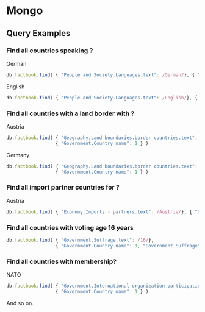 
# Mongo


## Query Examples

###  Find all countries speaking <X>?

German

```js
db.factbook.find( { "People and Society.Languages.text": /German/}, { "Government.Country name": 1 } )
```

English

```js
db.factbook.find( { "People and Society.Languages.text": /English/}, { "Government.Country name": 1 } )
```

### Find all countries with a land border with <X>?

Austria

```js
db.factbook.find( { "Geography.Land boundaries.border countries.text": /Austria/}, 
                  { "Government.Country name": 1 } )
```

Germany

```js
db.factbook.find( { "Geography.Land boundaries.border countries.text": /Germany/}, 
                  { "Government.Country name": 1 } )
```


### Find all import partner countries for <X>?

Austria

```js
db.factbook.find( { "Economy.Imports - partners.text": /Austria/}, { "Government.Country name": 1 } )
```

### Find all countries with voting age 16 years

```js
db.factbook.find( { "Government.Suffrage.text": /16/}, 
                  { "Government.Country name": 1, "Government.Suffrage": 1 })
```


### Find all countries with <X> membership?

NATO

```js
db.factbook.find( { "Government.International organization participation.text": /NATO/}, 
                  { "Government.Country name": 1 } )
```

And so on.

